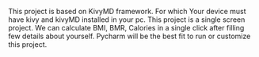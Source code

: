 This project is based on KivyMD framework.
For which Your device must have kivy and kivyMD installed in your pc.
This project is a single screen project.
We can calculate BMI, BMR, Calories in a single click after filling few details about yourself.
Pycharm will be the best fit to run or customize this project.
